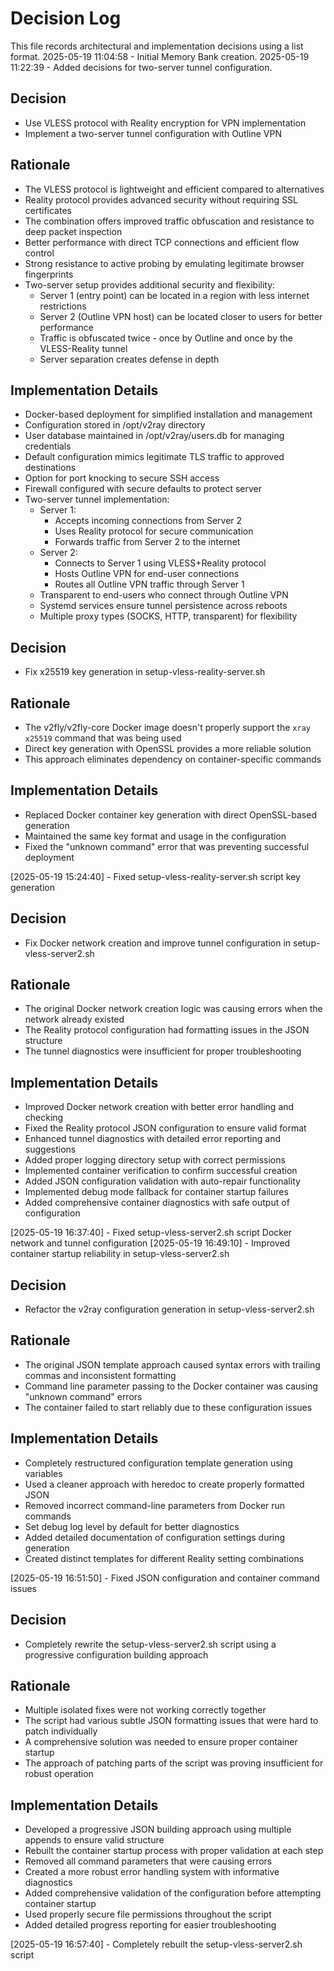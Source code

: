 # Decision Log

This file records architectural and implementation decisions using a list format.
2025-05-19 11:04:58 - Initial Memory Bank creation.
2025-05-19 11:22:39 - Added decisions for two-server tunnel configuration.

## Decision

* Use VLESS protocol with Reality encryption for VPN implementation
* Implement a two-server tunnel configuration with Outline VPN

## Rationale 

* The VLESS protocol is lightweight and efficient compared to alternatives
* Reality protocol provides advanced security without requiring SSL certificates
* The combination offers improved traffic obfuscation and resistance to deep packet inspection
* Better performance with direct TCP connections and efficient flow control
* Strong resistance to active probing by emulating legitimate browser fingerprints
* Two-server setup provides additional security and flexibility:
  * Server 1 (entry point) can be located in a region with less internet restrictions
  * Server 2 (Outline VPN host) can be located closer to users for better performance
  * Traffic is obfuscated twice - once by Outline and once by the VLESS-Reality tunnel
  * Server separation creates defense in depth

## Implementation Details

* Docker-based deployment for simplified installation and management
* Configuration stored in /opt/v2ray directory
* User database maintained in /opt/v2ray/users.db for managing credentials
* Default configuration mimics legitimate TLS traffic to approved destinations
* Option for port knocking to secure SSH access
* Firewall configured with secure defaults to protect server
* Two-server tunnel implementation:
  * Server 1:
    * Accepts incoming connections from Server 2
    * Uses Reality protocol for secure communication
    * Forwards traffic from Server 2 to the internet
  * Server 2:
    * Connects to Server 1 using VLESS+Reality protocol
    * Hosts Outline VPN for end-user connections
    * Routes all Outline VPN traffic through Server 1
  * Transparent to end-users who connect through Outline VPN
  * Systemd services ensure tunnel persistence across reboots
  * Multiple proxy types (SOCKS, HTTP, transparent) for flexibility

## Decision

* Fix x25519 key generation in setup-vless-reality-server.sh

## Rationale

* The v2fly/v2fly-core Docker image doesn't properly support the `xray x25519` command that was being used
* Direct key generation with OpenSSL provides a more reliable solution
* This approach eliminates dependency on container-specific commands

## Implementation Details

* Replaced Docker container key generation with direct OpenSSL-based generation
* Maintained the same key format and usage in the configuration
* Fixed the "unknown command" error that was preventing successful deployment

[2025-05-19 15:24:40] - Fixed setup-vless-reality-server.sh script key generation

## Decision

* Fix Docker network creation and improve tunnel configuration in setup-vless-server2.sh

## Rationale

* The original Docker network creation logic was causing errors when the network already existed
* The Reality protocol configuration had formatting issues in the JSON structure
* The tunnel diagnostics were insufficient for proper troubleshooting

## Implementation Details

* Improved Docker network creation with better error handling and checking
* Fixed the Reality protocol JSON configuration to ensure valid format
* Enhanced tunnel diagnostics with detailed error reporting and suggestions
* Added proper logging directory setup with correct permissions
* Implemented container verification to confirm successful creation
* Added JSON configuration validation with auto-repair functionality
* Implemented debug mode fallback for container startup failures
* Added comprehensive container diagnostics with safe output of configuration

[2025-05-19 16:37:40] - Fixed setup-vless-server2.sh script Docker network and tunnel configuration
[2025-05-19 16:49:10] - Improved container startup reliability in setup-vless-server2.sh

## Decision

* Refactor the v2ray configuration generation in setup-vless-server2.sh

## Rationale

* The original JSON template approach caused syntax errors with trailing commas and inconsistent formatting
* Command line parameter passing to the Docker container was causing "unknown command" errors
* The container failed to start reliably due to these configuration issues

## Implementation Details

* Completely restructured configuration template generation using variables
* Used a cleaner approach with heredoc to create properly formatted JSON
* Removed incorrect command-line parameters from Docker run commands
* Set debug log level by default for better diagnostics
* Added detailed documentation of configuration settings during generation
* Created distinct templates for different Reality setting combinations

[2025-05-19 16:51:50] - Fixed JSON configuration and container command issues

## Decision

* Completely rewrite the setup-vless-server2.sh script using a progressive configuration building approach

## Rationale

* Multiple isolated fixes were not working correctly together
* The script had various subtle JSON formatting issues that were hard to patch individually
* A comprehensive solution was needed to ensure proper container startup
* The approach of patching parts of the script was proving insufficient for robust operation

## Implementation Details

* Developed a progressive JSON building approach using multiple appends to ensure valid structure
* Rebuilt the container startup process with proper validation at each step
* Removed all command parameters that were causing errors
* Created a more robust error handling system with informative diagnostics
* Added comprehensive validation of the configuration before attempting container startup
* Used properly secure file permissions throughout the script
* Added detailed progress reporting for easier troubleshooting

[2025-05-19 16:57:40] - Completely rebuilt the setup-vless-server2.sh script